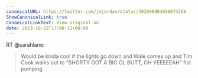```yaml
---
canonicalURL: https://twitter.com/jmjordan/status/392696904850874368
ShowCanonicalLink: true
CanonicalLinkText: View original on
date: 2013-10-22T17:00:12+00:00
---
```

RT @sarahlane:
> Would be kinda cool if the lights go down and Wale comes up and Tim Cook walks out to “SHORTY GOT A BIG OL BUTT, OH YEEEEEAH” fist pumping